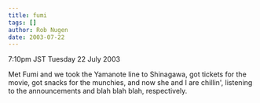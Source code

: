 ```yaml
---
title: fumi
tags: []
author: Rob Nugen
date: 2003-07-22
---
```


<p class=date>7:10pm JST Tuesday 22 July 2003</p>

<p>Met Fumi and we took the Yamanote line to Shinagawa, got tickets
for the movie, got snacks for the munchies, and now she and I are
chillin', listening to the announcements and blah blah blah,
respectively.</p>

